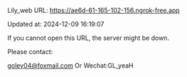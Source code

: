 Lily_web URL: https://ae6d-61-165-102-156.ngrok-free.app

Updated at: 2024-12-09 16:19:07

If you cannot open this URL, the server might be down.

Please contact: 

goley04@foxmail.com Or Wechat:GL_yeaH